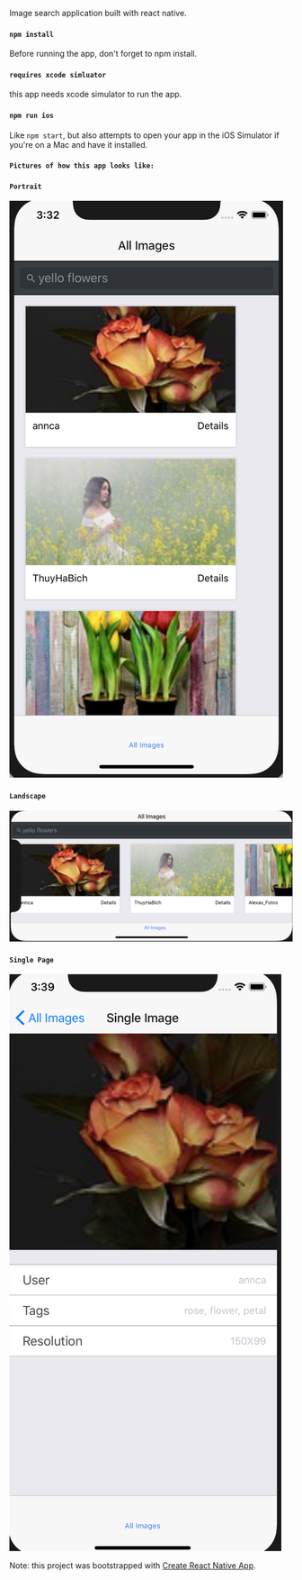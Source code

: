 Image search application built with react native.


#### `npm install`

Before running the app, don't forget to npm install.


#### `requires xcode simluator`
this app needs xcode simulator to run the app.

#### `npm run ios`

Like `npm start`, but also attempts to open your app in the iOS Simulator if you're on a Mac and have it installed.


#### `Pictures of how this app looks like: `

#### `Portrait`
![Alt text](./utilities/images/portrait.png "Portrait")

#### `Landscape`
![Alt text](./utilities/images/landscape.png "Landscape")

#### `Single Page`
![Alt text](./utilities/images/SinglePage.png "SinglePage")


Note: this project was bootstrapped with [Create React Native App](https://github.com/react-community/create-react-native-app).

